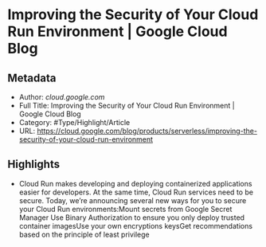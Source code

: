 # Improving the Security of Your Cloud Run Environment | Google Cloud Blog

## Metadata

* Author: *cloud.google.com*
* Full Title: Improving the Security of Your Cloud Run Environment | Google Cloud Blog
* Category: #Type/Highlight/Article
* URL: https://cloud.google.com/blog/products/serverless/improving-the-security-of-your-cloud-run-environment

## Highlights

* Cloud Run makes developing and deploying containerized applications easier for developers. At the same time, Cloud Run services need to be secure. Today, we’re announcing several new ways for you to secure your Cloud Run environments:Mount secrets from Google Secret Manager Use Binary Authorization to ensure you only deploy trusted container imagesUse your own encryptions keysGet recommendations based on the principle of least privilege
